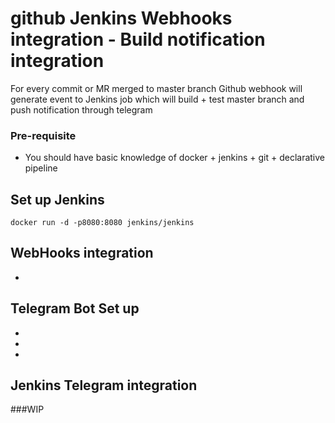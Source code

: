 #  github Jenkins Webhooks integration - Build notification integration
For every commit or MR merged to master branch Github webhook will generate event to Jenkins job which will build + test master branch 
and push notification through telegram

### Pre-requisite 
* You should have basic knowledge of docker + jenkins + git + declarative pipeline

## Set up Jenkins
```
docker run -d -p8080:8080 jenkins/jenkins
```

## WebHooks integration
* 

## Telegram Bot Set up
*
*
*

## Jenkins Telegram integration


###WIP